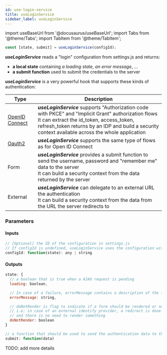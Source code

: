 ```yaml
---
id: use-login-service
title: useLoginService
sidebar_label: useLoginService
---
```

import useBaseUrl from '@docusaurus/useBaseUrl';
import Tabs from '@theme/Tabs';
import TabItem from '@theme/TabItem';

```javascript
const [state, submit] = useLoginService(configId);
```
***useLoginService*** reads a "login" configuration from settings.js and returns:
* **a local state** containing *a loading state*, *an error message*, ...
* **a submit function** used to submit the credentials to the server

***useLoginService*** is a very powerful hook that supports these kinds of authentication:

| Type        |      Description   |
| ------------- | ------------- |
| [OpenID Connect](https://openid.net/specs/openid-connect-core-1_0.html) | ***useLoginService*** supports "Authorization code with PKCE" and "Implicit Grant" authorization flows<br/>It can extract the id_token, access_token, refresh_token returns by an IDP and build a security context available across the whole application |
| [Oauth2](https://tools.ietf.org/html/rfc6749) | ***useLoginService*** supports the same type of flows as for Open ID Connect |
| Form | ***useLoginService*** provides a submit function to send the username, password and "remember me" data to the server<br/>It can build a security context from the data returned by the server |
| External | ***useLoginService*** can delegate to an external URL the authentication<br/>It can build a security context from the data from the URL the server redirects to  |


### Parameters
#### Inputs
```javascript
// [Optional] the ID of the configuration in settings.js
// If configId is undefined, useLoginService uses the configuration with id="default"
configId: function(state): any | string
```
#### Outputs
```javascript
state: {
  // a boolean that is true when a AJAX request is pending
  loading: boolean,

  // In case of a failure, errorMessage contains a description of the failure
  errorMessage: string,

  // doNotRender is flag to indicate if a form should be rendered or not
  // i.e: in case of an external identify provider, a redirect is done in the useEffect 
  // and there is no need to render something
  doNotRender: boolean
}

// a function that should be used to send the authentication data to the server
submit: function(data)
```

TODO: add more details